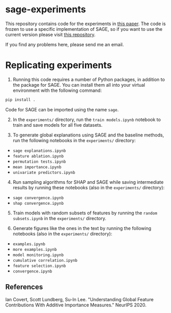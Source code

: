 # sage-experiments

This repository contains code for the experiments in [this paper](https://arxiv.org/abs/2004.00668). The code is frozen to use a specific implementation of SAGE, so if you want to use the current version please visit [this repository](https://github.com/iancovert/sage).

If you find any problems here, please send me an email.

# Replicating experiments

1) Running this code requires a number of Python packages, in addition to the package for SAGE. You can install them all into your virtual environment with the following command:

```bash
pip install .
```

Code for SAGE can be imported using the name `sage`.

2) In the `experiments/` directory, run the `train models.ipynb` notebook to train and save models for all five datasets. 

3) To generate global explanations using SAGE and the baseline methods, run the following notebooks in the `experiments/` directory:

- `sage explanations.ipynb`
- `feature ablation.ipynb`
- `permutation tests.ipynb`
- `mean importance.ipynb`
- `univariate predictors.ipynb`

4) Run sampling algorithms for SHAP and SAGE while saving intermediate results by running these notebooks (also in the `experiments/` directory):

- `sage convergence.ipynb`
- `shap convergence.ipynb`

5) Train models with random subsets of features by running the `random subsets.ipynb` in the `experiments/` directory.

6) Generate figures like the ones in the text by running the following notebooks (also in the `experiments/` directory):

- `examples.ipynb`
- `more examples.ipynb`
- `model monitoring.ipynb`
- `cumulative correlation.ipynb`
- `feature selection.ipynb`
- `convergence.ipynb`

## References

Ian Covert, Scott Lundberg, Su-In Lee. "Understanding Global Feature Contributions With Additive Importance Measures." NeurIPS 2020.
